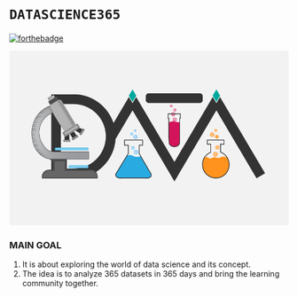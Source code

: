 # `DATASCIENCE365`

[![forthebadge](https://forthebadge.com/images/badges/built-with-love.svg)](https://github.com/HiteshGorana/DataScience365)

![](https://github.com/HiteshGorana/DataScience365/blob/master/Awesom-Data-Science4.png)
### MAIN GOAL

1. It is about exploring the world of data science and its concept.
2. The idea is to analyze 365 datasets in 365 days and bring the learning community together.
